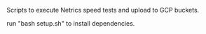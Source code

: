 Scripts to execute Netrics speed tests and upload to GCP buckets.

run "bash setup.sh" to install dependencies. 
